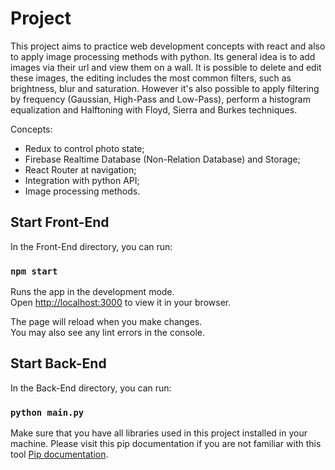 # Project

This project aims to practice web development concepts with react and also to apply image processing methods with python.
Its general idea is to add images via their url and view them on a wall. It is possible to delete and edit these images, the editing includes the most common filters, such as brightness, blur and saturation. However it's also possible to apply filtering by frequency (Gaussian, High-Pass and Low-Pass), perform a histogram equalization and Halftoning with Floyd, Sierra and Burkes techniques.

Concepts:
- Redux to control photo state;
- Firebase Realtime Database (Non-Relation Database) and Storage;
- React Router at navigation;
- Integration with python API;
- Image processing methods.

## Start Front-End

In the Front-End directory, you can run:

### `npm start`

Runs the app in the development mode.\
Open [http://localhost:3000](http://localhost:3000) to view it in your browser.

The page will reload when you make changes.\
You may also see any lint errors in the console.

## Start Back-End

In the Back-End directory, you can run:

### `python main.py`

Make sure that you have all libraries used in this project installed in your machine.
Please visit this pip documentation if you are not familiar with this tool [Pip documentation](https://pip.pypa.io/en/stable/getting-started/).